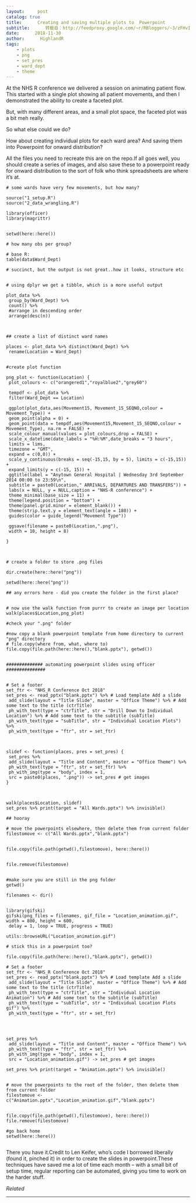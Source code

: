 ```yaml
---
layout:     post
catalog: true
title:      Creating and saving multiple plots to  Powerpoint
subtitle:      转载自：http://feedproxy.google.com/~r/RBloggers/~3/zFHvInNfSpo/
date:      2018-11-30
author:      HighlandR
tags:
    - plots
    - png
    - set_pres
    - ward_dept
    - theme
---
```






At the NHS R conference we delivered a session on animating patient flow. This started with a single plot showing all patient movements, and then I demonstrated the ability to create a faceted plot.

But, with many different areas, and a small plot space, the faceted plot was a bit meh really.

So what else could we do?

How about creating individual plots for each ward area? And saving them into Powerpoint for onward distribution?

All the files you need to recreate this are on the repo.If all goes well, you should create a series of images, and also save these to a powerpoint ready for onward distribution to the sort of folk who think spreadsheets are where it’s at.

```
# some wards have very few movements, but how many?

source("1_setup.R")
source("2_data_wrangling.R")

library(officer)
library(magrittr)


setwd(here::here())

# how many obs per group?

# base R:
table(data$Ward_Dept)

# succinct, but the output is not great..how it looks, structure etc


# using dplyr we get a tibble, which is a more useful output

plot_data %>% 
 group_by(Ward_Dept) %>% 
 count() %>% 
 #arrange in descending order
 arrange(desc(n))



## create a list of distinct ward names

places <- plot_data %>% distinct(Ward_Dept) %>% 
 rename(Location = Ward_Dept)


#create plot function 

png_plot <- function(Location) {
 plot_colours <- c("orangered1","royalblue2","grey60")
 
 tempdf <- plot_data %>% 
 filter(Ward_Dept == Location) 
 
 ggplot(plot_data,aes(Movement15, Movement_15_SEQNO,colour = Movement_Type)) +
 geom_point(alpha = 0) +
 geom_point(data = tempdf,aes(Movement15,Movement_15_SEQNO,colour = Movement_Type), na.rm = FALSE) +
 scale_colour_manual(values = plot_colours,drop = FALSE) +
 scale_x_datetime(date_labels = "%H:%M",date_breaks = "3 hours",
 limits = lims,
 timezone = "GMT",
 expand = c(0,0)) +
 scale_y_continuous(breaks = seq(-15,15, by = 5), limits = c(-15,15)) +
 expand_limits(y = c(-15, 15)) +
 ggtitle(label = "Anytown General Hospital | Wednesday 3rd September 2014 00:00 to 23:59\n",
 subtitle = paste0(Location," ARRIVALS, DEPARTURES AND TRANSFERS")) +
 labs(x = NULL, y = NULL,caption = "NHS-R conference") +
 theme_minimal(base_size = 11) +
 theme(legend.position = "bottom") +
 theme(panel.grid.minor = element_blank()) +
 theme(strip.text.y = element_text(angle = 180)) +
 guides(color = guide_legend("Movement Type"))
 
 ggsave(filename = paste0(Location,".png"),
 width = 10, height = 8) 
 
}



# create a folder to store .png files

dir.create(here::here("png"))

setwd(here::here("png"))

## any errors here - did you create the folder in the first place?


# now use the walk function from purrr to create an image per location
walk(places$Location,png_plot)

#check your ".png" folder

#now copy a blank powerpoint template from home directory to current "png" directory
# file.copy(where from, what, where to)
file.copy(file.path(here::here(),"blank.pptx"), getwd())


############## automating powerpoint slides using officer ###############


# Set a footer
set_ftr <- "NHS_R Conference Oct 2018"
set_pres <- read_pptx("blank.pptx") %>% # Load template Add a slide
 add_slide(layout = "Title Slide", master = "Office Theme") %>% # Add some text to the title (ctrTitle)
 ph_with_text(type = "ctrTitle", str = "Drill Down to Individual Location") %>% # Add some text to the subtitle (subTitle)
 ph_with_text(type = "subTitle", str = "Individual Location Plots") %>% 
 ph_with_text(type = "ftr", str = set_ftr)



slidef <- function(places, pres = set_pres) {
 set_pres %>% 
 add_slide(layout = "Title and Content", master = "Office Theme") %>%
 ph_with_text(type = "ftr", str = set_ftr) %>% 
 ph_with_img(type = "body", index = 1, 
 src = paste0(places, ".png")) -> set_pres # get images 
}



walk(places$Location, slidef)
set_pres %>% print(target = "All Wards.pptx") %>% invisible()

## hooray

# move the powerpoints elsewhere, then delete them from current folder
filestomove <- c("All Wards.pptx","blank.pptx")


file.copy(file.path(getwd(),filestomove), here::here())


file.remove(filestomove)


#make sure you are still in the png folder
getwd()

filenames <- dir()


library(gifski)
gifski(png_files = filenames, gif_file = "Location_animation.gif", width = 800, height = 600,
 delay = 1, loop = TRUE, progress = TRUE)

utils::browseURL("Location_animation.gif")

# stick this in a powerpoint too?

file.copy(file.path(here::here(),"blank.pptx"), getwd())

# Set a footer
set_ftr <- "NHS_R Conference Oct 2018"
set_pres <- read_pptx("blank.pptx") %>% # Load template Add a slide
 add_slide(layout = "Title Slide", master = "Office Theme") %>% # Add some text to the title (ctrTitle)
 ph_with_text(type = "ctrTitle", str = "Individual Location Animation") %>% # Add some text to the subtitle (subTitle)
 ph_with_text(type = "subTitle", str = "Individual Location Plots gif") %>% 
 ph_with_text(type = "ftr", str = set_ftr)




set_pres %>% 
 add_slide(layout = "Title and Content", master = "Office Theme") %>%
 ph_with_text(type = "ftr", str = set_ftr) %>% 
 ph_with_img(type = "body", index = 1, 
 src = "Location_animation.gif") -> set_pres # get images 

set_pres %>% print(target = "Animation.pptx") %>% invisible()


# move the powerpoints to the root of the folder, then delete them from current folder
filestomove <- c("Animation.pptx","Location_animation.gif","blank.pptx")


file.copy(file.path(getwd(),filestomove), here::here())
file.remove(filestomove)

#go back home
setwd(here::here())


```

There you have it.Credit to Len Keifer, who’s code I borrowed liberally (found it, pinched it) in order to create the slides in powerpoint.These techniques have saved me a lot of time each month – with a small bit of setup time, regular reporting can be automated, giving you time to work on the harder stuff.


*Related*








---
